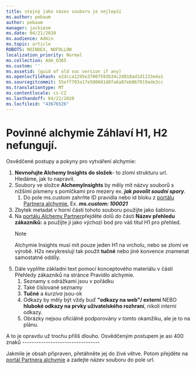 ```yaml
---
title: stejný jako název souboru je nejlepší
ms.author: pebaum
author: pebaum
manager: jackiesm
ms.date: 04/21/2020
ms.audience: Admin
ms.topic: article
ROBOTS: NOINDEX, NOFOLLOW
localization_priority: Normal
ms.collection: Adm_O365
ms.custom: ''
ms.assetid: (guid of old soc version if any)
ms.openlocfilehash: e2dcca1295e37007593b34c2d818ad1d1133e4a1
ms.sourcegitcommit: 55eff703a17e500681d8fa6a87eb067019ade3cc
ms.translationtype: MT
ms.contentlocale: cs-CZ
ms.lasthandoff: 04/22/2020
ms.locfileid: "43676526"
---
```

# <a name="required-alchemy-header-h1-h2s-dont-work"></a>Povinné alchymie Záhlaví H1, H2 nefungují.
Osvědčené postupy a pokyny pro vytváření alchymie:

1. **Nevnořujte Alchemy Insights do složek**- to zlomí strukturu url. Hledáme, jak to napravit.
1. Soubory ve složce **AlchemyInsights** by měly mít názvy souborů s nižšími písmeny s pomlčkami pro mezery ex. ***jak povolit soudní spory***.
    1. Do pole ms.custom zahrňte ID pravidla nebo id bloku z [portálu Partnera alchymie.](https://alchemyportal.azurewebsites.net) Ex. ***ms.custom: 100021***
1. Zbytek metadat v horní části tohoto souboru použijte jako šablonu.
1. Na [portálu Alchemy Partner](https://alchemyportal.azurewebsites.net)přejděte dolů do části **Název přehledu zákazníků:** a použijte ji jako výchozí bod pro váš titul H1 pro přehled. 
    > [!NOTE]
    > Alchymie Insights musí mít pouze jeden H1 na vrcholu, nebo se zlomí ve výrobě. H2s nevykreslují tak použít **tučné** nebo jiné konvence znamenat samostatné oddíly.
1. Dále vyplňte základní text pomocí konceptového materiálu v části Přehledy zákazníků na stránce Pravidlo alchymie.
    1. Seznamy s odrážkami jsou v pořádku
    1. Také číslované seznamy
    1. **Tučné** a *kurzíva* jsou-ok
    1. Odkazy by měly být vždy buď **"odkazy na web"/ externí** NEBO **hluboké odkazy na prvky uživatelského rozhraní**, nikoli interní odkazy.
    1. Obrázky nejsou oficiálně podporovány v tomto okamžiku, ale je to na plánu.

A to je opravdu už trochu příliš dlouho. Osvědčeným postupem je asi 400 znaků ---------------------------------

Jakmile je obsah připraven, přetáhněte jej do živé větve. Potom přejděte na [portál Partnera alchymie](https://alchemyportal.azurewebsites.net) a zadejte název souboru do pole url. 